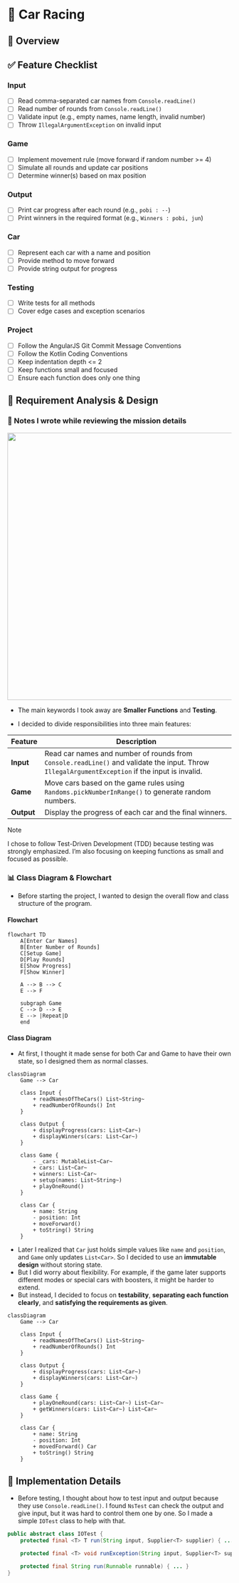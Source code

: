 # 🚗 Car Racing

## 📝 Overview

## ✅ Feature Checklist

### Input
- [ ] Read comma-separated car names from `Console.readLine()`
- [ ] Read number of rounds from `Console.readLine()`
- [ ] Validate input (e.g., empty names, name length, invalid number)
- [ ] Throw `IllegalArgumentException` on invalid input

### Game
- [ ] Implement movement rule (move forward if random number >= 4)
- [ ] Simulate all rounds and update car positions
- [ ] Determine winner(s) based on max position

### Output
- [ ] Print car progress after each round (e.g., `pobi : --`)
- [ ] Print winners in the required format (e.g., `Winners : pobi, jun`)

### Car
- [ ] Represent each car with a name and position
- [ ] Provide method to move forward
- [ ] Provide string output for progress

### Testing
- [ ] Write tests for all methods
- [ ] Cover edge cases and exception scenarios

### Project
- [ ] Follow the AngularJS Git Commit Message Conventions
- [ ] Follow the Kotlin Coding Conventions
- [ ] Keep indentation depth <= 2
- [ ] Keep functions small and focused
- [ ] Ensure each function does only one thing

## 📐 Requirement Analysis & Design

### 📓 Notes I wrote while reviewing the mission details

<image width="600" src="https://github.com/user-attachments/assets/b0bec2d4-1d2b-4188-8009-e1fb39b82e1a">

- The main keywords I took away are **Smaller Functions** and **Testing**.

- I decided to divide responsibilities into three main features:

|Feature|Description|
|--|--|
|**Input**|Read car names and number of rounds from `Console.readLine()` and validate the input. Throw `IllegalArgumentException` if the input is invalid.|
|**Game**|Move cars based on the game rules using `Randoms.pickNumberInRange()` to generate random numbers.|
|**Output**|Display the progress of each car and the final winners.|

> [!NOTE]  
> I chose to follow Test-Driven Development (TDD) because testing was strongly emphasized. I’m also focusing on keeping functions as small and focused as possible.

### 📊 Class Diagram & Flowchart

- Before starting the project, I wanted to design the overall flow and class structure of the program.

#### Flowchart

```mermaid
flowchart TD
    A[Enter Car Names]
    B[Enter Number of Rounds]
    C[Setup Game]
    D[Play Rounds]
    E[Show Progress]
    F[Show Winner]

    A --> B --> C
    E --> F
    
    subgraph Game
    C --> D --> E
    E --> |Repeat|D
    end
```

#### Class Diagram

- At first, I thought it made sense for both Car and Game to have their own state, so I designed them as normal classes.

```mermaid
classDiagram
    Game --> Car

    class Input {
        + readNamesOfTheCars() List~String~
        + readNumberOfRounds() Int
    }

    class Output {
        + displayProgress(cars: List~Car~)
        + displayWinners(cars: List~Car~)
    }

    class Game {
        - _cars: MutableList~Car~
        + cars: List~Car~
        + winners: List~Car~
        + setup(names: List~String~)
        + playOneRound()
    }

    class Car {
        + name: String
        - position: Int
        + moveForward()
        + toString() String
    }
```

- Later I realized that `Car` just holds simple values like `name` and `position`, and `Game` only updates `List<Car>`. So I decided to use an **immutable design** without storing state.
- But I did worry about flexibility. For example, if the game later supports different modes or special cars with boosters, it might be harder to extend.
- But instead, I decided to focus on **testability**, **separating each function clearly**, and **satisfying the requirements as given**.

```mermaid
classDiagram
    Game --> Car

    class Input {
        + readNamesOfTheCars() List~String~
        + readNumberOfRounds() Int
    }

    class Output {
        + displayProgress(cars: List~Car~)
        + displayWinners(cars: List~Car~)
    }

    class Game {
        + playOneRound(cars: List~Car~) List~Car~
        + getWinners(cars: List~Car~) List~Car~
    }

    class Car {
        + name: String
        - position: Int
        + movedForward() Car
        + toString() String
    }
```

## 🔧 Implementation Details

- Before testing, I thought about how to test input and output because they use `Console.readLine()`. I found `NsTest` can check the output and give input, but it was hard to control them one by one. So I made a simple `IOTest` class to help with that.

```java
public abstract class IOTest {
    protected final <T> T run(String input, Supplier<T> supplier) { ... }

    protected final <T> void runException(String input, Supplier<T> supplier) { ... }

    protected final String run(Runnable runnable) { ... }
}
```